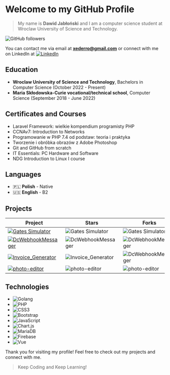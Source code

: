 # Welcome to my GitHub Profile

>My name is **Dawid Jabłoński** and I am a computer science student at Wroclaw University of Science and Technology.

![GitHub followers](https://img.shields.io/github/followers/xederro?color=blueviolet&style=flat-square)

You can contact me via email at **[xederro@gmail.com](mailto:xederro@gmail.com)** 
or connect with me on LinkedIn at [![LinkedIn](https://img.shields.io/badge/-LinkedIn-blue?style=flat-square&logo=linkedin&logoColor=white&link=https://linkedin.com/in/dawidjablonski)](https://linkedin.com/in/dawidjablonski)

## Education

-   **Wroclaw University of Science and Technology**, Bachelors in Computer Science (October 2022 - Present)
-   **Maria Skłodowska-Curie vocational/technical school**, Computer Science (September 2018 - June 2022)

## Certificates and Courses

-   Laravel Framework: wielkie kompendium programisty PHP
-   CCNAv7: Introduction to Networks
-   Programowanie w PHP 7.4 od podstaw: teoria i praktyka
-   Tworzenie i obróbka obrazów z Adobe Photoshop
-   Git and GitHub from scratch
-   IT Essentials: PC Hardware and Software
-   NDG Introduction to Linux I course

## Languages

-   🇵🇱 **Polish** - Native
-   🇺🇸 **English** - B2

## Projects

| Project                                                                                                                                                                                                                            | Stars | Forks | Issues | Pull Requests |
| ---------------------------------------------------------------------------------------------------------------------------------------------------------------------------------------------------------------------------------- | ----- | ----- | ------ | ------------- |
| [![Gates Simulator](https://img.shields.io/badge/-Gates_Simulator-blueviolet?style=flat-square&logo=github&logoColor=white&link=https://github.com/cholewakrzysztof/lab-project)]([https://github.com/xederro/photo-editor](https://github.com/cholewakrzysztof/lab-project))|![Gates Simulator](https://img.shields.io/github/stars/cholewakrzysztof/lab-project?color=blueviolet&style=flat-square)|![Gates Simulator](https://img.shields.io/github/forks/cholewakrzysztof/lab-project?color=blueviolet&style=flat-square)|![Gates Simulator](https://img.shields.io/github/issues/cholewakrzysztof/lab-project?color=blueviolet&style=flat-square)|![Gates Simulator](https://img.shields.io/github/issues-pr/cholewakrzysztof/lab-project?color=blueviolet&style=flat-square)|
| [![DcWebhookMessager](https://img.shields.io/badge/-Dc_Webhook_Messager-blueviolet?style=flat-square&logo=github&logoColor=white&link=https://github.com/xederro/DcWebhookMessager)](https://github.com/xederro/DcWebhookMessager) |![DcWebhookMessager](https://img.shields.io/github/stars/xederro/DcWebhookMessager?color=blueviolet&style=flat-square)|![DcWebhookMessager](https://img.shields.io/github/forks/xederro/DcWebhookMessager?color=blueviolet&style=flat-square)|![DcWebhookMessager](https://img.shields.io/github/issues/xederro/DcWebhookMessager?color=blueviolet&style=flat-square)|![DcWebhookMessager](https://img.shields.io/github/issues-pr/xederro/DcWebhookMessager?color=blueviolet&style=flat-square)|
| [![Invoice_Generator](https://img.shields.io/badge/-Invoice_Generator-blueviolet?style=flat-square&logo=github&logoColor=white&link=https://github.com/xederro/Invoice_Generator)](https://github.com/xederro/Invoice_Generator)   |![Invoice_Generator](https://img.shields.io/github/stars/xederro/DcWebhookMessager?color=blueviolet&style=flat-square)|![DcWebhookMessager](https://img.shields.io/github/forks/xederro/DcWebhookMessager?color=blueviolet&style=flat-square)|![Invoice_Generator](https://img.shields.io/github/issues/xederro/Invoice_Generator?color=blueviolet&style=flat-square)|![Invoice_Generator](https://img.shields.io/github/issues-pr/xederro/Invoice_Generator?color=blueviolet&style=flat-square)|
| [![photo-editor](https://img.shields.io/badge/-Photo_Editor-blueviolet?style=flat-square&logo=github&logoColor=white&link=https://github.com/xederro/photo-editor)](https://github.com/xederro/photo-editor)|![photo-editor](https://img.shields.io/github/stars/xederro/photo-editor?color=blueviolet&style=flat-square)|![photo-editor](https://img.shields.io/github/forks/xederro/photo-editor?color=blueviolet&style=flat-square)|![photo-editor](https://img.shields.io/github/issues/xederro/photo-editor?color=blueviolet&style=flat-square)|![photo-editor](https://img.shields.io/github/issues-pr/xederro/photo-editor?color=blueviolet&style=flat-square)|

## Technologies

-  ![Golang](https://img.shields.io/badge/-Golang-blueviolet?style=flat-square&logo=go&logoColor=white) 
-  ![PHP](https://img.shields.io/badge/-PHP-blueviolet?style=flat-square&logo=php&logoColor=white)
-  ![CSS3](https://img.shields.io/badge/-CSS3-blueviolet?style=flat-square&logo=css3&logoColor=white)
-  ![Bootstrap](https://img.shields.io/badge/-Bootstrap-blueviolet?style=flat-square&logo=bootstrap&logoColor=white)
-  ![JavaScript](https://img.shields.io/badge/-JavaScript-blueviolet?style=flat-square&logo=php&logoColor=white)
-  ![Chart.js](https://img.shields.io/badge/-Chart.js-blueviolet?style=flat-square&logo=chart.js&logoColor=white)
-  ![MariaDB](https://img.shields.io/badge/-MariaDB-blueviolet?style=flat-square&logo=mariadb&logoColor=white)
-  ![Firebase](https://img.shields.io/badge/-Firebase-blueviolet?style=flat-square&logo=firebase&logoColor=white)
-  ![Vue](https://img.shields.io/badge/-Vue-blueviolet?style=flat-square&logo=vue.js&logoColor=white)

Thank you for visiting my profile! Feel free to check out my projects and connect with me.

> Keep Coding and Keep Learning!
